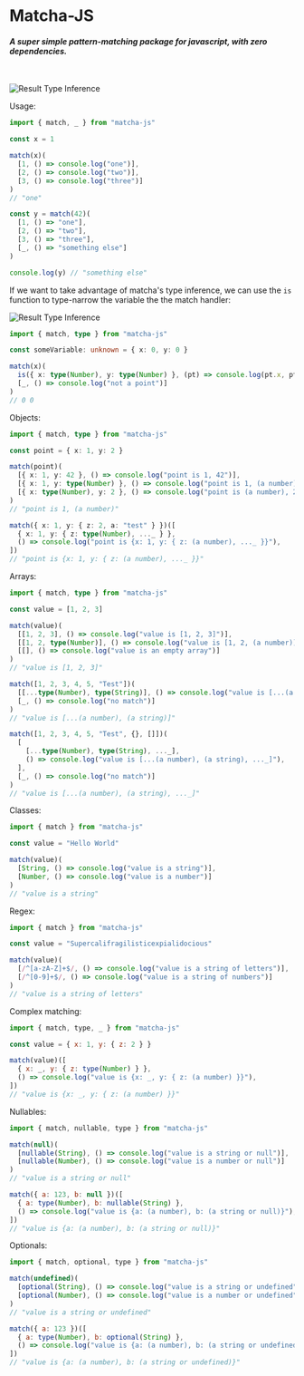 # **Matcha-JS**

#### _A super simple pattern-matching package for javascript, with zero dependencies._

<br />

![Result Type Inference](https://raw.githubusercontent.com/Robby6Strings/matcha-js/main/assets/result_type_inference.png)
<br />

Usage:

```js
import { match, _ } from "matcha-js"

const x = 1

match(x)(
  [1, () => console.log("one")],
  [2, () => console.log("two")],
  [3, () => console.log("three")]
)
// "one"

const y = match(42)(
  [1, () => "one"],
  [2, () => "two"],
  [3, () => "three"],
  [_, () => "something else"]
)

console.log(y) // "something else"
```

If we want to take advantage of matcha's type inference, we can use the `is` function to type-narrow the variable the the match handler:

![Result Type Inference](https://raw.githubusercontent.com/Robby6Strings/matcha-js/main/assets/handler_type_inference.png)

```ts
import { match, type } from "matcha-js"

const someVariable: unknown = { x: 0, y: 0 }

match(x)(
  is({ x: type(Number), y: type(Number) }, (pt) => console.log(pt.x, pt.y)),
  [_, () => console.log("not a point")]
)
// 0 0
```

Objects:

```ts
import { match, type } from "matcha-js"

const point = { x: 1, y: 2 }

match(point)(
  [{ x: 1, y: 42 }, () => console.log("point is 1, 42")],
  [{ x: 1, y: type(Number) }, () => console.log("point is 1, (a number)")],
  [{ x: type(Number), y: 2 }, () => console.log("point is (a number), 2")]
)
// "point is 1, (a number)"

match({ x: 1, y: { z: 2, a: "test" } })([
  { x: 1, y: { z: type(Number), ..._ } },
  () => console.log("point is {x: 1, y: { z: (a number), ..._ }}"),
])
// "point is {x: 1, y: { z: (a number), ..._ }}"
```

Arrays:

```ts
import { match, type } from "matcha-js"

const value = [1, 2, 3]

match(value)(
  [[1, 2, 3], () => console.log("value is [1, 2, 3]")],
  [[1, 2, type(Number)], () => console.log("value is [1, 2, (a number)]")],
  [[], () => console.log("value is an empty array")]
)
// "value is [1, 2, 3]"

match([1, 2, 3, 4, 5, "Test"])(
  [[...type(Number), type(String)], () => console.log("value is [...(a number), (a string)]")],
  [_, () => console.log("no match")]
)
// "value is [...(a number), (a string)]"

match([1, 2, 3, 4, 5, "Test", {}, []])(
  [
    [...type(Number), type(String), ..._],
    () => console.log("value is [...(a number), (a string), ..._]"),
  ],
  [_, () => console.log("no match")]
)
// "value is [...(a number), (a string), ..._]"
```

Classes:

```js
import { match } from "matcha-js"

const value = "Hello World"

match(value)(
  [String, () => console.log("value is a string")],
  [Number, () => console.log("value is a number")]
)
// "value is a string"
```

Regex:

```js
import { match } from "matcha-js"

const value = "Supercalifragilisticexpialidocious"

match(value)(
  [/^[a-zA-Z]+$/, () => console.log("value is a string of letters")],
  [/^[0-9]+$/, () => console.log("value is a string of numbers")]
)
// "value is a string of letters"
```

Complex matching:

```js
import { match, type, _ } from "matcha-js"

const value = { x: 1, y: { z: 2 } }

match(value)([
  { x: _, y: { z: type(Number) } },
  () => console.log("value is {x: _, y: { z: (a number) }}"),
])
// "value is {x: _, y: { z: (a number) }}"
```

Nullables:

```js
import { match, nullable, type } from "matcha-js"

match(null)(
  [nullable(String), () => console.log("value is a string or null")],
  [nullable(Number), () => console.log("value is a number or null")]
)
// "value is a string or null"

match({ a: 123, b: null })([
  { a: type(Number), b: nullable(String) },
  () => console.log("value is {a: (a number), b: (a string or null)}"),
])
// "value is {a: (a number), b: (a string or null)}"
```

Optionals:

```js
import { match, optional, type } from "matcha-js"

match(undefined)(
  [optional(String), () => console.log("value is a string or undefined")],
  [optional(Number), () => console.log("value is a number or undefined")]
)
// "value is a string or undefined"

match({ a: 123 })([
  { a: type(Number), b: optional(String) },
  () => console.log("value is {a: (a number), b: (a string or undefined)}"),
])
// "value is {a: (a number), b: (a string or undefined)}"
```
